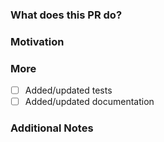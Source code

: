 <!--
PLEASE READ THIS MESSAGE.

Documentation fixes or enhancements:
- for Traefik v2: use branch v2.10
- for Traefik v3: use branch v3.0

Bug fixes:
- for Traefik v2: use branch v2.10
- for Traefik v3: use branch v3.0

Enhancements:
- for Traefik v2: we only accept bug fixes
- for Traefik v3: use branch master

HOW TO WRITE A GOOD PULL REQUEST? https://doc.traefik.io/traefik/contributing/submitting-pull-requests/

-->

### What does this PR do?

<!-- A brief description of the change being made with this pull request. -->


### Motivation

<!-- What inspired you to submit this pull request? -->


### More

- [ ] Added/updated tests
- [ ] Added/updated documentation

### Additional Notes

<!-- Anything else we should know when reviewing? -->
